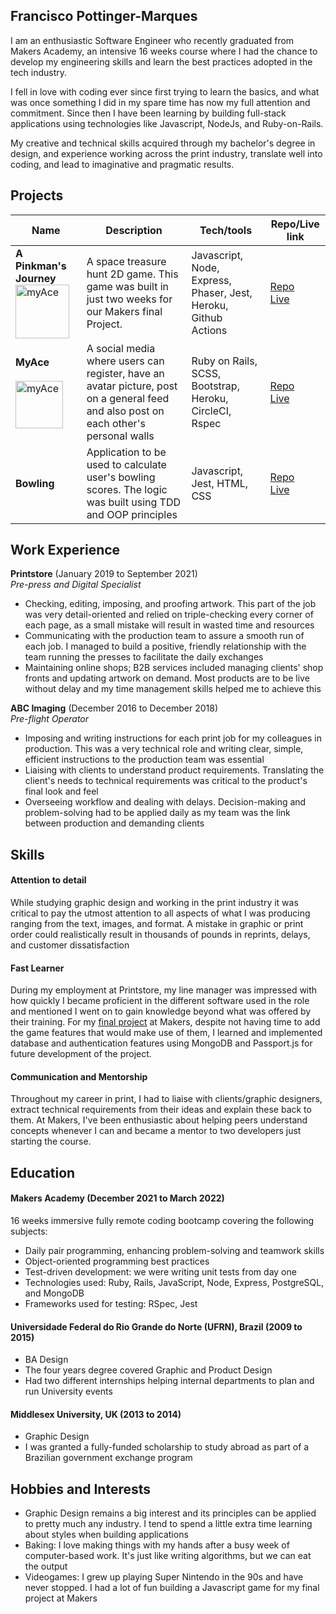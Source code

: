 ## Francisco Pottinger-Marques

I am an enthusiastic Software Engineer who recently graduated
from Makers Academy, an intensive 16 weeks course where I
had the chance to develop my engineering skills and learn the best
practices adopted in the tech industry.  

I fell in love with coding ever since first trying to learn the
basics, and what was once something I did in my spare time has
now my full attention and commitment. Since then I have been
learning by building full-stack applications using technologies
like Javascript, NodeJs, and Ruby-on-Rails.  

My creative and technical skills acquired through my bachelor's
degree in design, and experience working across the print
industry, translate well into coding, and lead to imaginative and
pragmatic results.

## Projects

| Name                         | Description       | Tech/tools        | Repo/Live link
| ---------------------------- | ----------------- | ----------------- | ----------------- |
| **A Pinkman's Journey** <a href="https://github.com/fpmrqs/A-Pinkmans-Journey"><img align="bottom" alt="myAce" width="86px" src="https://github.com/ravensears/A-Pinkmans-Journey/blob/main/src/sprites/logo.png?raw=true" /></a>           | A space treasure hunt 2D game. This game was built in just two weeks for our Makers final Project. | Javascript, Node, Express, Phaser, Jest, Heroku, Github Actions | [Repo](https://github.com/fpmrqs/A-Pinkmans-Journey)<br />[Live](https://lonely-hearts-club.herokuapp.com/game) |
| **MyAce** <br/><br/><a href ="https://github.com/fpmrqs/Team-myAce-acebook-rails-template"><img align="bottom" alt="myAce" width="76px" src="https://myace.herokuapp.com/images/myace_logo_v2.svg" /></a> | A social media where users can register, have an avatar picture, post on a general feed and also post on each other's personal walls | Ruby on Rails, SCSS, Bootstrap, Heroku, CircleCI, Rspec             | [Repo](https://github.com/fpmrqs/Team-myAce-acebook-rails-template)<br />[Live](https://myace.herokuapp.com) |
| **Bowling** | Application to be used to calculate user's bowling scores. The logic was built using TDD and OOP principles | Javascript, Jest, HTML, CSS | [Repo](https://github.com/fpmrqs/bowling-score)<br />[Live](https://fran-goes-bowling.herokuapp.com) |

## Work Experience

**Printstore** (January 2019 to September 2021)  
_Pre-press and Digital Specialist_

- Checking, editing, imposing, and proofing artwork. This part of the job was very detail-oriented and relied on triple-checking every corner of each page, as a small mistake will result in wasted time and resources
- Communicating with the production team to assure a smooth run of each job. I managed to build a positive, friendly relationship with the team running the presses to facilitate the daily exchanges
- Maintaining online shops; B2B services included managing clients' shop fronts and updating artwork on demand. Most products are to be live without delay and my time management skills helped me to achieve this

**ABC Imaging** (December 2016 to December 2018)  
_Pre-flight Operator_

- Imposing and writing instructions for each print job for my colleagues in production. This was a very technical role and writing clear, simple, efficient instructions to the production team was essential
- Liaising with clients to understand product requirements. Translating the client's needs to technical requirements was critical to the product's final look and feel
- Overseeing workflow and dealing with delays. Decision-making and problem-solving had to be applied daily as my team was the link between production and demanding clients

## Skills

#### Attention to detail

While studying graphic design and working in the print industry it was critical to pay the utmost attention to all aspects of what I was producing ranging from the text, images, and format. A mistake in graphic or print order could realistically result in thousands of pounds in reprints, delays, and customer dissatisfaction

#### Fast Learner
During my employment at Printstore, my line manager was impressed with how quickly I became proficient in the different software used in the role and mentioned I went on to gain knowledge beyond what was offered by their training. For my [final project](https://github.com/ravensears/RPG-Game) at Makers, despite not having time to add the game features that would make use of them, I learned and implemented database and authentication features using MongoDB and Passport.js for future development of the project.

#### Communication and Mentorship
Throughout my career in print, I had to liaise with clients/graphic designers, extract technical requirements from their ideas and explain these back to them. At Makers, I've been enthusiastic about helping peers understand concepts whenever I can and became a mentor to two developers just starting the course.

## Education

#### Makers Academy (December 2021 to March 2022)
16 weeks immersive fully remote coding bootcamp covering the following subjects:
- Daily pair programming, enhancing problem-solving and teamwork skills
- Object-oriented programming best practices
- Test-driven development: we were writing unit tests from day one
- Technologies used: Ruby, Rails, JavaScript, Node, Express, PostgreSQL, and MongoDB
- Frameworks used for testing: RSpec, Jest

#### Universidade Federal do Rio Grande do Norte (UFRN), Brazil (2009 to 2015)

- BA Design
- The four years degree covered Graphic and Product Design
- Had two different internships helping internal departments to plan and run University events

#### Middlesex University, UK (2013 to 2014)

- Graphic Design
- I was granted a fully-funded scholarship to study abroad as part of a Brazilian government exchange program

## Hobbies and Interests

- Graphic Design remains a big interest and its principles can be applied to pretty much any industry. I tend to spend a little extra time learning about styles when building applications
- Baking: I love making things with my hands after a busy week of computer-based work. It's just like writing algorithms, but we can eat the output
- Videogames: I grew up playing Super Nintendo in the 90s and have never stopped. I had a lot of fun building a Javascript game for my final project at Makers
